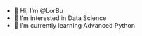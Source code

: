 - 👋 Hi, I’m @LorBu
- 👀 I’m interested in Data Science
- 🌱 I’m currently learning Advanced Python

<!---
LorBu/LorBu is a ✨ special ✨ repository because its `README.md` (this file) appears on your GitHub profile.
You can click the Preview link to take a look at your changes.
--->
